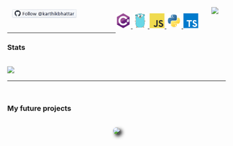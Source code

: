 <head>
    <div id="nav">
        <a href="https://github.com/KarthikBhattar/KarthikBhattar.github.io">
            <img src="https://www.freeiconspng.com/uploads/github-circle-mascot-git-icon-6.png" style="margin-bottom: 10px; width: 33px; float: right"/>
        </a>
        <div align="left" style="float: right; margin-right: 30px;">
        <p align="left"> <a href="https://www.w3schools.com/cs/" target="_blank" rel="noreferrer"> <img src="https://raw.githubusercontent.com/devicons/devicon/master/icons/csharp/csharp-original.svg" alt="csharp" width="35" height="35"/> </a> <a href="https://golang.org" target="_blank" rel="noreferrer"> <img src="https://raw.githubusercontent.com/devicons/devicon/master/icons/go/go-original.svg" alt="go" width="35" height="35"/> </a> <a href="https://developer.mozilla.org/en-US/docs/Web/JavaScript" target="_blank" rel="noreferrer"> <img src="https://raw.githubusercontent.com/devicons/devicon/master/icons/javascript/javascript-original.svg" alt="javascript" width="35" height="35"/> </a> <a href="https://www.python.org" target="_blank" rel="noreferrer"> <img src="https://raw.githubusercontent.com/devicons/devicon/master/icons/python/python-original.svg" alt="python" width="35" height="35"/> </a> <a href="https://www.typescriptlang.org/" target="_blank" rel="noreferrer"> <img src="https://raw.githubusercontent.com/devicons/devicon/master/icons/typescript/typescript-original.svg" alt="typescript" width="35" height="35"/> </a> </p>
        </div>
        <a class="github-button" style="margin-left: 11px;" href="https://github.com/KarthikBhattar"><img src="https://github.com/KarthikBhattar/cdn/blob/main/follow.png?raw=true" style="width: 150px; margin-top: 5px;"/></a>
    </div>
    <br>
</head>

---

### Stats

<br>
<img src="https://github-readme-stats.vercel.app/api?username=KarthikBhattar"/>
<br>

---


<br>

### My future projects

<br>

<div align="center">
    <img style="width: 70%; border-radius: 10px; filter: drop-shadow(5px 5px 4px black);" src="https://c.tenor.com/47CdzeuFFLIAAAAM/settings-machines.gif"/>
</div>
